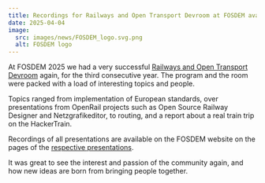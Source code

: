 ```yaml
---
title: Recordings for Railways and Open Transport Devroom at FOSDEM available
date: 2025-04-04
image:
  src: images/news/FOSDEM_logo.svg.png
  alt: FOSDEM logo
---
```


At FOSDEM 2025 we had a very successful [Railways and Open Transport Devroom](https://fosdem.org/2025/schedule/track/railways/) again, for the third consecutive year. The program and the room were packed with a load of interesting topics and people.

Topics ranged from implementation of European standards, over presentations from OpenRail projects such as Open Source Railway Designer and Netzgrafikeditor, to routing, and a report about a real train trip on the HackerTrain.

Recordings of all presentations are available on the FOSDEM website on the pages of the [respective presentations](https://fosdem.org/2025/schedule/track/railways/).

It was great to see the interest and passion of the community again, and how new ideas are born from bringing people together.
